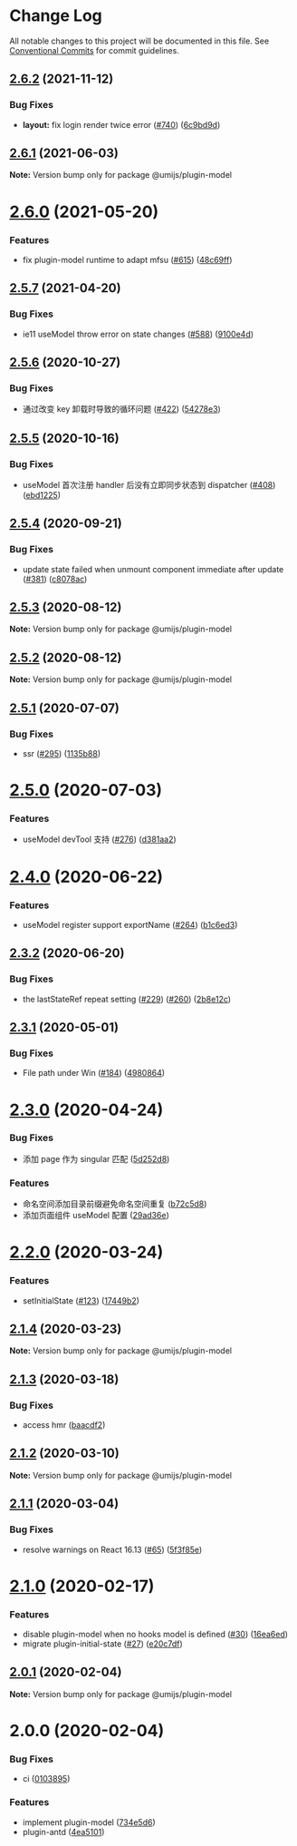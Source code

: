 # Change Log

All notable changes to this project will be documented in this file. See [Conventional Commits](https://conventionalcommits.org) for commit guidelines.

## [2.6.2](https://github.com/umijs/plugins/compare/@umijs/plugin-model@2.6.1...@umijs/plugin-model@2.6.2) (2021-11-12)

### Bug Fixes

- **layout:** fix login render twice error ([#740](https://github.com/umijs/plugins/issues/740)) ([6c9bd9d](https://github.com/umijs/plugins/commit/6c9bd9d2a829f5a86b6fc9d710da7cb5195a3aa3))

## [2.6.1](https://github.com/umijs/plugins/compare/@umijs/plugin-model@2.6.0...@umijs/plugin-model@2.6.1) (2021-06-03)

**Note:** Version bump only for package @umijs/plugin-model

# [2.6.0](https://github.com/umijs/plugins/compare/@umijs/plugin-model@2.5.7...@umijs/plugin-model@2.6.0) (2021-05-20)

### Features

- fix plugin-model runtime to adapt mfsu ([#615](https://github.com/umijs/plugins/issues/615)) ([48c69ff](https://github.com/umijs/plugins/commit/48c69ff2a296243045ea763aa857016da8e91379))

## [2.5.7](https://github.com/umijs/plugins/compare/@umijs/plugin-model@2.5.6...@umijs/plugin-model@2.5.7) (2021-04-20)

### Bug Fixes

- ie11 useModel throw error on state changes ([#588](https://github.com/umijs/plugins/issues/588)) ([9100e4d](https://github.com/umijs/plugins/commit/9100e4d9364edaae17c0b12a6f69f8918dbbb639))

## [2.5.6](https://github.com/umijs/plugins/compare/@umijs/plugin-model@2.5.5...@umijs/plugin-model@2.5.6) (2020-10-27)

### Bug Fixes

- 通过改变 key 卸载时导致的循环问题 ([#422](https://github.com/umijs/plugins/issues/422)) ([54278e3](https://github.com/umijs/plugins/commit/54278e3c96dc33b722eb49c8839db4f6cfb30533))

## [2.5.5](https://github.com/umijs/plugins/compare/@umijs/plugin-model@2.5.4...@umijs/plugin-model@2.5.5) (2020-10-16)

### Bug Fixes

- useModel 首次注册 handler 后没有立即同步状态到 dispatcher ([#408](https://github.com/umijs/plugins/issues/408)) ([ebd1225](https://github.com/umijs/plugins/commit/ebd122517827bc55604cf74fd5f0800fe668fc2e))

## [2.5.4](https://github.com/umijs/plugins/compare/@umijs/plugin-model@2.5.3...@umijs/plugin-model@2.5.4) (2020-09-21)

### Bug Fixes

- update state failed when unmount component immediate after update ([#381](https://github.com/umijs/plugins/issues/381)) ([c8078ac](https://github.com/umijs/plugins/commit/c8078ac31ef9df6d501aa3074f116dfe569afb26))

## [2.5.3](https://github.com/umijs/plugins/compare/@umijs/plugin-model@2.5.2...@umijs/plugin-model@2.5.3) (2020-08-12)

**Note:** Version bump only for package @umijs/plugin-model

## [2.5.2](https://github.com/umijs/plugins/compare/@umijs/plugin-model@2.5.1...@umijs/plugin-model@2.5.2) (2020-08-12)

**Note:** Version bump only for package @umijs/plugin-model

## [2.5.1](https://github.com/umijs/plugins/compare/@umijs/plugin-model@2.5.0...@umijs/plugin-model@2.5.1) (2020-07-07)

### Bug Fixes

- ssr ([#295](https://github.com/umijs/plugins/issues/295)) ([1135b88](https://github.com/umijs/plugins/commit/1135b881f179973ad33a52fb7636fb2b57c874c2))

# [2.5.0](https://github.com/umijs/plugins/compare/@umijs/plugin-model@2.4.0...@umijs/plugin-model@2.5.0) (2020-07-03)

### Features

- useModel devTool 支持 ([#276](https://github.com/umijs/plugins/issues/276)) ([d381aa2](https://github.com/umijs/plugins/commit/d381aa230c33545aa12614caa3a627852d142972))

# [2.4.0](https://github.com/umijs/plugins/compare/@umijs/plugin-model@2.3.2...@umijs/plugin-model@2.4.0) (2020-06-22)

### Features

- useModel register support exportName ([#264](https://github.com/umijs/plugins/issues/264)) ([b1c6ed3](https://github.com/umijs/plugins/commit/b1c6ed373acae333cf5729af9757a6243103d293))

## [2.3.2](https://github.com/umijs/plugins/compare/@umijs/plugin-model@2.3.1...@umijs/plugin-model@2.3.2) (2020-06-20)

### Bug Fixes

- the lastStateRef repeat setting ([#229](https://github.com/umijs/plugins/issues/229)) ([#260](https://github.com/umijs/plugins/issues/260)) ([2b8e12c](https://github.com/umijs/plugins/commit/2b8e12c6618bc7df05b8df11dde270331c1a606a))

## [2.3.1](https://github.com/umijs/plugins/compare/@umijs/plugin-model@2.3.0...@umijs/plugin-model@2.3.1) (2020-05-01)

### Bug Fixes

- File path under Win ([#184](https://github.com/umijs/plugins/issues/184)) ([4980864](https://github.com/umijs/plugins/commit/49808646b6991ce13cdced37102bb4b61ce378e7))

# [2.3.0](https://github.com/umijs/plugins/compare/@umijs/plugin-model@2.2.0...@umijs/plugin-model@2.3.0) (2020-04-24)

### Bug Fixes

- 添加 page 作为 singular 匹配 ([5d252d8](https://github.com/umijs/plugins/commit/5d252d85fd1643e5f829f59d75486b8ff79ec4cb))

### Features

- 命名空间添加目录前缀避免命名空间重复 ([b72c5d8](https://github.com/umijs/plugins/commit/b72c5d8497333df3f7c509d26347b28525a99b4b))
- 添加页面组件 useModel 配置 ([29ad36e](https://github.com/umijs/plugins/commit/29ad36e27234458a6111b5ee8bfb0244ed7acb0f))

# [2.2.0](https://github.com/umijs/plugins/compare/@umijs/plugin-model@2.1.4...@umijs/plugin-model@2.2.0) (2020-03-24)

### Features

- setInitialState ([#123](https://github.com/umijs/plugins/issues/123)) ([17449b2](https://github.com/umijs/plugins/commit/17449b26f227347f909116cd33f7dccfe2d56013))

## [2.1.4](https://github.com/umijs/plugins/compare/@umijs/plugin-model@2.1.3...@umijs/plugin-model@2.1.4) (2020-03-23)

**Note:** Version bump only for package @umijs/plugin-model

## [2.1.3](https://github.com/umijs/plugins/compare/@umijs/plugin-model@2.1.2...@umijs/plugin-model@2.1.3) (2020-03-18)

### Bug Fixes

- access hmr ([baacdf2](https://github.com/umijs/plugins/commit/baacdf22bf84682c90698d722866aa8fe6f8edb9))

## [2.1.2](https://github.com/umijs/plugins/compare/@umijs/plugin-model@2.1.1...@umijs/plugin-model@2.1.2) (2020-03-10)

**Note:** Version bump only for package @umijs/plugin-model

## [2.1.1](https://github.com/umijs/plugins/compare/@umijs/plugin-model@2.1.0...@umijs/plugin-model@2.1.1) (2020-03-04)

### Bug Fixes

- resolve warnings on React 16.13 ([#65](https://github.com/umijs/plugins/issues/65)) ([5f3f85e](https://github.com/umijs/plugins/commit/5f3f85ec3ddc24a581b09caad1c93fc14b70101b))

# [2.1.0](https://github.com/umijs/plugins/compare/@umijs/plugin-model@2.0.1...@umijs/plugin-model@2.1.0) (2020-02-17)

### Features

- disable plugin-model when no hooks model is defined ([#30](https://github.com/umijs/plugins/issues/30)) ([16ea6ed](https://github.com/umijs/plugins/commit/16ea6ed2e891d16ee6c01c2895a9f8fd82d44a9c))
- migrate plugin-initial-state ([#27](https://github.com/umijs/plugins/issues/27)) ([e20c7df](https://github.com/umijs/plugins/commit/e20c7df769411d003366c150bb38ff438b9d56fc))

## [2.0.1](https://github.com/umijs/plugins/compare/@umijs/plugin-model@0.1.0...@umijs/plugin-model@2.0.1) (2020-02-04)

**Note:** Version bump only for package @umijs/plugin-model

# 2.0.0 (2020-02-04)

### Bug Fixes

- ci ([0103895](https://github.com/umijs/plugins/commit/0103895dc6f4cf63bb8e0da120494b2d7e40af01))

### Features

- implement plugin-model ([734e5d6](https://github.com/umijs/plugins/commit/734e5d6264628376ac0219e97f434693db61e9d5))
- plugin-antd ([4ea5101](https://github.com/umijs/plugins/commit/4ea510187687fb9ce45449c6a6bb07182b761edc))
